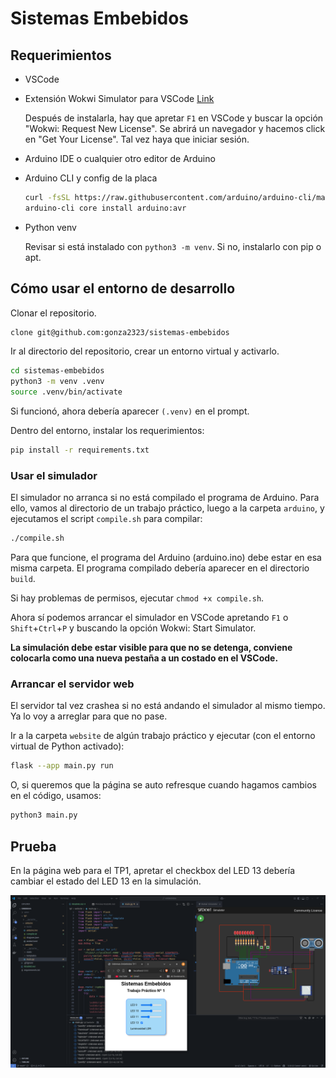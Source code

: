 # Sistemas Embebidos

## Requerimientos

- VSCode

- Extensión Wokwi Simulator para VSCode [Link](https://marketplace.visualstudio.com/items?itemName=wokwi.wokwi-vscode)
    
    Después de instalarla, hay que apretar `F1` en VSCode y buscar la opción "Wokwi: Request New License". Se abrirá un navegador y hacemos click en "Get Your License". Tal vez haya que iniciar sesión.

- Arduino IDE o cualquier otro editor de Arduino

- Arduino CLI y config de la placa
    ```bash
    curl -fsSL https://raw.githubusercontent.com/arduino/arduino-cli/master/install.sh | BINDIR=~/.local/bin sh
    arduino-cli core install arduino:avr
    ```

- Python venv

    Revisar si está instalado con `python3 -m venv`. Si no, instalarlo con pip o apt.


## Cómo usar el entorno de desarrollo

Clonar el repositorio.

```bash
clone git@github.com:gonza2323/sistemas-embebidos
```

Ir al directorio del repositorio, crear un entorno virtual y activarlo.

```bash
cd sistemas-embebidos
python3 -m venv .venv
source .venv/bin/activate
```

Si funcionó, ahora debería aparecer `(.venv)` en el prompt.

Dentro del entorno, instalar los requerimientos:

```bash
pip install -r requirements.txt
```

### Usar el simulador

El simulador no arranca si no está compilado el programa de Arduino. Para ello, vamos al directorio de un trabajo práctico, luego a la carpeta `arduino`, y ejecutamos el script `compile.sh` para compilar:

```bash
./compile.sh
```

Para que funcione, el programa del Arduino (arduino.ino) debe estar en esa misma carpeta. El programa compilado debería aparecer en el directorio `build`.

Si hay problemas de permisos, ejecutar `chmod +x compile.sh`.

Ahora sí podemos arrancar el simulador en VSCode apretando `F1` o `Shift`+`Ctrl`+`P` y buscando la opción Wokwi: Start Simulator.

**La simulación debe estar visible para que no se detenga, conviene colocarla como una nueva pestaña a un costado en el VSCode.**


### Arrancar el servidor web

El servidor tal vez crashea si no está andando el simulador al mismo tiempo. Ya lo voy a arreglar para que no pase.

Ir a la carpeta `website` de algún trabajo práctico y ejecutar (con el entorno virtual de Python activado):

```bash
flask --app main.py run
```

O, si queremos que la página se auto refresque cuando hagamos cambios en el código, usamos:
```bash
python3 main.py
```

## Prueba

En la página web para el TP1, apretar el checkbox del LED 13 debería cambiar el estado del LED 13 en la simulación.

![screenshot del entorno](./img/screenshot.png)
